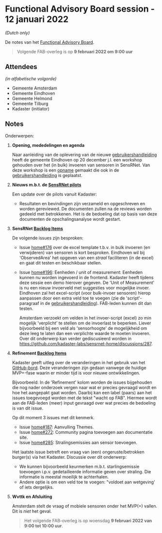 # Functional Advisory Board session - 12 januari 2022

_(Dutch only)_

De notes van het [Functional Advisory Board](../FAB.md).

> Volgende FAB-overleg is op **9 februari 2022 om 9:00 uur**

## Attendees

_(in alfabetische volgorde)_

- Gemeente Amsterdam
- Gemeente Eindhoven
- Gemeente Helmond
- Gemeente Tilburg
- Kadaster (initiator)

## Notes

Onderwerpen:

1. **Opening, mededelingen en agenda**
   
     Naar aanleiding van de oplevering van de nieuwe [gebruikershandleiding](https://kadaster-labs.github.io/sensrnet-home/UserManualNL/) heeft de gemeente Eindhoven op 20 december j.l. een workshop gehouden over het (in bulk) invoeren van sensoren in SensRNet. Van deze workshop is een [opname](https://youtu.be/CvgTUXexfT4Ee) gemaakt die ook in de [gebruikershandleiding](https://kadaster-labs.github.io/sensrnet-home/UserManualNL/#instructievideo) is geplaatst. 
         
2. **Nieuws m.b.t. de [SensRNet pilots](https://kadaster-labs.github.io/sensrnet-home/Pilots/)**

     Een update over de pilots vanuit Kadaster:
     
     - Resultaten en bevindingen zijn verzameld en opgeschreven en worden gereviewed. De documenten zullen na de reviews worden gedeeld met betrokkenen. Het is de bedoeling dat op basis van deze documenten de opschalingsanalyse wordt gestart.


3. **SensRNet [Backlog Items](https://github.com/orgs/kadaster-labs/projects/1)**
     
     De volgende issues zijn besproken:

     - Issue [home#176](https://github.com/kadaster-labs/sensrnet-home/issues/176) over de excel template t.b.v. in bulk invoeren (en verwijderen) van sensoren is kort besproken.
       Eindhoven wil bij 'ObservedArea' het opgeven van een _straal_ faciliteren (in de excel) en gaat dit testen en beschikbaar stellen.
     
     - Issue [home#196](https://github.com/kadaster-labs/sensrnet-home/issues/196): Eenheden / unit of measurement:
       Eenheden kunnen nu worden ingevoerd in de frontend. Kadaster heeft tijdens deze sessie een demo hierover gegeven. De 'Unit of Measurement' is nu een nieuw invoerveld met suggesties voor mogelijke invoer. Eindhoven zal het excel-script (voor bulk-invoer sensoren) hierop aanpassen door een extra veld toe te voegen (zie de 'script'-paragraaf in de [gebruikershandleiding](https://kadaster-labs.github.io/sensrnet-home/UserManualNL/#script)). FAB-leden kunnen dit dan testen.
       
       Amsterdam verzoekt om velden in het invoer-script (excel) zo min mogelijk 'verplicht' te stellen om de invoerlast te beperken. Liever bijvoorbeeld bij een veld als 'sensorhoogte' de mogelijkheid om deze leeg te laten dan een verplichte waarde te moeten invoeren. Over dit onderwerp kan verder gediscusieerd worden in https://github.com/kadaster-labs/sensrnet-home/discussions/287.
     
4. **Refinement [Backlog Items](https://github.com/orgs/kadaster-labs/projects/1)**
     
     Kadaster geeft uitleg over de veranderingen in het gebruik van het [GitHub-bord](https://github.com/orgs/kadaster-labs/projects/1). Deze veranderingen zijn gedaan vanwege de huidige MVP+-fase waarin er minder tijd is voor nieuwe ontwikkelingen.
     
     Bijvoorbeeld: In de 'Refinement' kolom worden de issues bijgehouden die nog nader onderzoek vergen naar wat er precies gevraagd wordt en hoe het aangepakt gaat worden. Daarbij kan een label (paars) aan het issues toegevoegd worden met de tekst "wacht op FAB". Hiermee wordt aan de FAB-leden (meer) input gevraagd over wat precies de bedoeling is van dit issue.
     
     Op dit moment 3 issues met dit kenmerk.
     
     - Issue [home#187](https://github.com/kadaster-labs/sensrnet-home/issues/187): Aanvulling Themes.
     - Issue [home#272](https://github.com/kadaster-labs/sensrnet-home/issues/272): Community pagina toevoegen aan documentatie site.
     - Issue [home#285](https://github.com/kadaster-labs/sensrnet-home/issues/285): Stralingsemissies aan sensor toevoegen.
     
     Het laatste issue betreft een vraag van (een) ongeruste/betrokken burger(s) via het Kadaster. Discussie over dit onderwerp:
     - We kunnen bijvoorbeeld keurmerken m.b.t. starlingsemissie toevoegen i.p.v. gedetailleerde informatie geven over straling. Die informatie is meestal moeilijk te achterhalen.
     - Andere optie is om een veld toe te voegen: "voldoet aan wetgeving' of iets dergelijks.
     
5. **Wvttk en Afsluiting**

     Amsterdam stelt de vraag of mobiele sensoren onder het MVP(+) vallen. Dit is _niet_ het geval.
     
     > Het volgende FAB-overleg is op woensdag **9 februari 2022 van 9:00 tot 10:00 uur**.
